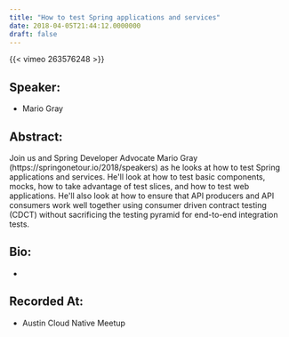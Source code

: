```yaml
---
title: "How to test Spring applications and services"
date: 2018-04-05T21:44:12.0000000
draft: false
---
```


{{< vimeo 263576248 >}}

## Speaker:

 - Mario Gray

## Abstract:

<p>Join us and Spring Developer Advocate Mario Gray (https://springonetour.io/2018/speakers) as he looks at how to test Spring applications and services. He'll look at how to test basic components, mocks, how to take advantage of test slices, and how to test web applications. He'll also look at how to ensure that API producers and API consumers work well together using consumer driven contract testing (CDCT) without sacrificing the testing pyramid for end-to-end integration tests. </p>

## Bio:

 - 

## Recorded At:

 - Austin Cloud Native Meetup

